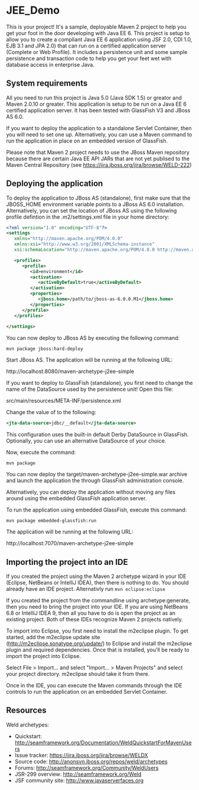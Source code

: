 # JEE_Demo

 This is your project! It's a sample, deployable Maven 2 project to help you
 get your foot in the door developing with Java EE 6. This project is setup to
 allow you to create a compliant Java EE 6 application using JSF 2.0, CDI 1.0,
 EJB 3.1 and JPA 2.0) that can run on a certified application server (Complete
 or Web Profile). It includes a persistence unit and some sample persistence
 and transaction code to help you get your feet wet with database access in
 enterprise Java. 

## System requirements

 All you need to run this project is Java 5.0 (Java SDK 1.5) or greator and
 Maven 2.0.10 or greater. This application is setup to be run on a Java EE 6
 certified application server. It has been tested with GlassFish V3 and JBoss
 AS 6.0.

 If you want to deploy the application to a standalone Servlet Container, then
 you will need to set one up. Alternatively, you can use a Maven command to run
 the application in place on an embedded version of GlassFish.

 Please note that Maven 2 project needs to use the JBoss Maven repository
 because there are certain Java EE API JARs that are not yet publised to the
 Maven Central Repository (see https://jira.jboss.org/jira/browse/WELD-222)

## Deploying the application

 To deploy the application to JBoss AS (standalone), first make sure that the
 JBOSS_HOME environment variable points to a JBoss AS 6.0 installation.
 Alternatively, you can set the location of JBoss AS using the following
 profile defintion in the .m2/settings.xml file in your home directory:
```xml
<?xml version="1.0" encoding="UTF-8"?>
<settings
   xmlns="http://maven.apache.org/POM/4.0.0"
   xmlns:xsi="http://www.w3.org/2001/XMLSchema-instance"
   xsi:schemaLocation="http://maven.apache.org/POM/4.0.0 http://maven.apache.org/xsd/settings-1.0.0.xsd">

   <profiles>
      <profile>
         <id>environment</id>
         <activation>
            <activeByDefault>true</activeByDefault>
         </activation>
         <properties>
            <jboss.home>/path/to/jboss-as-6.0.0.M1</jboss.home>
         </properties>
      </profile>
   </profiles>
   
</settings>
```
 You can now deploy to JBoss AS by executing the following command:

  `mvn package jboss:hard-deploy`

 Start JBoss AS. The application will be running at the following URL:

  http://localhost:8080/maven-archetype-j2ee-simple

 If you want to deploy to GlassFish (standalone), you first need to change
 the name of the DataSource used by the persistence unit! Open this file:

  src/main/resources/META-INF/persistence.xml

 Change the value of <jta-data-source> to the following:
  ```xml
  <jta-data-source>jdbc/__default</jta-data-source>
  ```

 This configuration uses the built-in default Derby DataSource in GlassFish.
 Optionally, you can use an alternative DataSource of your choice.
 
 Now, execute the command:

  `mvn package`
 
 You can now deploy the target/maven-archetype-j2ee-simple.war archive and launch the
 application the through GlassFish administration console.

 Alternatively, you can deploy the application without moving any files around
 using the embedded GlassFish application server.

 To run the application using embedded GlassFish, execute this command:

  `mvn package embedded-glassfish:run`

 The application will be running at the following URL:
 
  http://localhost:7070/maven-archetype-j2ee-simple

## Importing the project into an IDE


 If you created the project using the Maven 2 archetype wizard in your IDE
 (Eclipse, NetBeans or IntelliJ IDEA), then there is nothing to do. You should
 already have an IDE project.
 Alternativly run `mvn eclipse:eclipse`

 If you created the project from the commandline using archetype:generate, then
 you need to bring the project into your IDE. If you are using NetBeans 6.8 or
 IntelliJ IDEA 9, then all you have to do is open the project as an existing
 project. Both of these IDEs recognize Maven 2 projects natively.

 To import into Eclipse, you first need to install the m2eclipse plugin. To get
 started, add the m2eclipse update site (http://m2eclipse.sonatype.org/update/)
 to Eclipse and install the m2eclipse plugin and required dependencies. Once
 that is installed, you'll be ready to import the project into Eclipse.

 Select File > Import... and select "Import... > Maven Projects" and select
 your project directory. m2eclipse should take it from there.

 Once in the IDE, you can execute the Maven commands through the IDE controls
 to run the application on an embedded Servlet Container.

## Resources


 Weld archetypes:
* Quickstart:        http://seamframework.org/Documentation/WeldQuickstartForMavenUsers
* Issue tracker:     https://jira.jboss.org/jira/browse/WELDX
* Source code:       http://anonsvn.jboss.org/repos/weld/archetypes
* Forums:            http://seamframework.org/Community/WeldUsers
* JSR-299 overview:     http://seamframework.org/Weld
* JSF community site:   http://www.javaserverfaces.org

